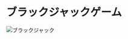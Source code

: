 # ブラックジャックゲーム
![ブラックジャック](https://user-images.githubusercontent.com/70506409/138546248-45ef3034-0423-45be-b038-1cf5690eedf7.gif)
